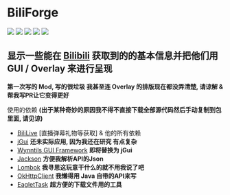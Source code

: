 # BiliForge 
![](https://img.shields.io/github/downloads/ThatKawaiiAllen/BiliForge/total.svg)
![](https://img.shields.io/github/issues/ThatKawaiiAllen/BiliForge.svg)
![](https://img.shields.io/github/forks/ThatKawaiiAllen/BiliForge.svg)
![](https://img.shields.io/github/stars/ThatKawaiiAllen/BiliForge.svg)
![](https://img.shields.io/github/license/ThatKawaiiAllen/BiliForge.svg)

## 显示一些能在 [Bilibili](https://www.bilibili.com) 获取到的的基本信息并把他们用 GUI / Overlay 来进行呈现

**第一次写的 Mod, 写的很垃圾 我甚至连 Overlay 的排版现在都没弄清楚, 请谅解 & 帮我写PR让它变得更好**

使用的依赖 **(出于某种奇妙的原因我不得不直接下载全部源代码然后手动复制到包里面, 请见谅)**
* [BiliLive](https://github.com/cqjjjzr/BiliLiveLib/) [直播弹幕礼物等获取] & 他的所有依赖
* [jGui](https://github.com/ReplayMod/jGui/) **还未实际应用, 因为我还在研究 有点复杂**
* [Wynntils GUI Framework](https://github.com/Wynntils/Wynntils/tree/development/src/main/java/com/wynntils/core/framework/ui) **即将替换为 jGui**
* [Jackson](https://github.com/FasterXML/jackson) **方便我解析API的Json**
* [Lombok](https://github.com/rzwitserloot/lombok) **我寻思这玩意干什么的就不用我说了吧**
* [OkHttpClient](https://github.com/square/okhttp) **我懒得用 Java 自带的API来写**
* [EagletTask](https://github.com/IzzelAliz/EagletCore/) **超方便的下载文件用的工具**


